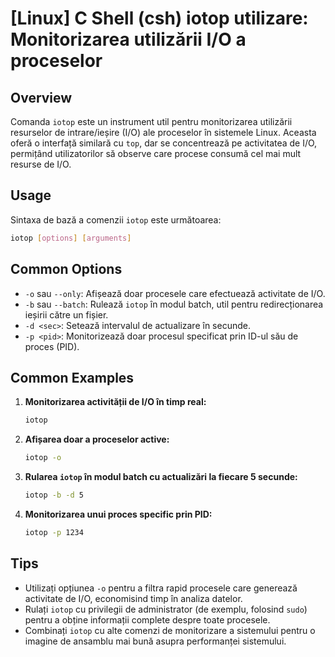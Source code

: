 # [Linux] C Shell (csh) iotop utilizare: Monitorizarea utilizării I/O a proceselor

## Overview
Comanda `iotop` este un instrument util pentru monitorizarea utilizării resurselor de intrare/ieșire (I/O) ale proceselor în sistemele Linux. Aceasta oferă o interfață similară cu `top`, dar se concentrează pe activitatea de I/O, permițând utilizatorilor să observe care procese consumă cel mai mult resurse de I/O.

## Usage
Sintaxa de bază a comenzii `iotop` este următoarea:

```bash
iotop [options] [arguments]
```

## Common Options
- `-o` sau `--only`: Afișează doar procesele care efectuează activitate de I/O.
- `-b` sau `--batch`: Rulează `iotop` în modul batch, util pentru redirecționarea ieșirii către un fișier.
- `-d <sec>`: Setează intervalul de actualizare în secunde.
- `-p <pid>`: Monitorizează doar procesul specificat prin ID-ul său de proces (PID).

## Common Examples
1. **Monitorizarea activității de I/O în timp real:**
   ```bash
   iotop
   ```

2. **Afișarea doar a proceselor active:**
   ```bash
   iotop -o
   ```

3. **Rularea `iotop` în modul batch cu actualizări la fiecare 5 secunde:**
   ```bash
   iotop -b -d 5
   ```

4. **Monitorizarea unui proces specific prin PID:**
   ```bash
   iotop -p 1234
   ```

## Tips
- Utilizați opțiunea `-o` pentru a filtra rapid procesele care generează activitate de I/O, economisind timp în analiza datelor.
- Rulați `iotop` cu privilegii de administrator (de exemplu, folosind `sudo`) pentru a obține informații complete despre toate procesele.
- Combinați `iotop` cu alte comenzi de monitorizare a sistemului pentru o imagine de ansamblu mai bună asupra performanței sistemului.